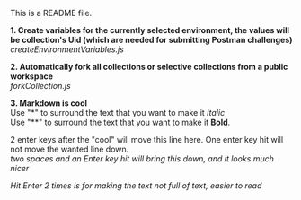 This is a README file.

**1. Create variables for the currently selected environment, the values will be collection's Uid (which are needed for submitting Postman challenges)**  
*createEnvironmentVariables.js*

**2. Automatically fork all collections or selective collections from a public workspace**  
*forkCollection.js*

**3. Markdown is cool**  
Use "*" to surround the text that you want to make it *Italic*  
Use "**" to surround the text that you want to make it **Bold**.


2 enter keys after the "cool" will move this line here.
One enter key hit will not move the wanted line down.  
*two spaces and an Enter key hit will bring this down, and it looks much nicer*

*Hit Enter 2 times is for making the text not full of text, easier to read*
